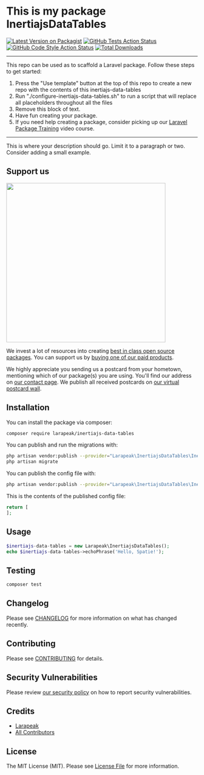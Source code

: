# This is my package InertiajsDataTables

[![Latest Version on Packagist](https://img.shields.io/packagist/v/larapeak/inertiajs-data-tables.svg?style=flat-square)](https://packagist.org/packages/larapeak/inertiajs-data-tables)
[![GitHub Tests Action Status](https://img.shields.io/github/workflow/status/larapeak/inertiajs-data-tables/run-tests?label=tests)](https://github.com/larapeak/inertiajs-data-tables/actions?query=workflow%3Arun-tests+branch%3Amain)
[![GitHub Code Style Action Status](https://img.shields.io/github/workflow/status/larapeak/inertiajs-data-tables/Check%20&%20fix%20styling?label=code%20style)](https://github.com/larapeak/inertiajs-data-tables/actions?query=workflow%3A"Check+%26+fix+styling"+branch%3Amain)
[![Total Downloads](https://img.shields.io/packagist/dt/larapeak/inertiajs-data-tables.svg?style=flat-square)](https://packagist.org/packages/larapeak/inertiajs-data-tables)

---
This repo can be used as to scaffold a Laravel package. Follow these steps to get started:

1. Press the "Use template" button at the top of this repo to create a new repo with the contents of this inertiajs-data-tables
2. Run "./configure-inertiajs-data-tables.sh" to run a script that will replace all placeholders throughout all the files
3. Remove this block of text.
4. Have fun creating your package.
5. If you need help creating a package, consider picking up our <a href="https://laravelpackage.training">Laravel Package Training</a> video course.
---

This is where your description should go. Limit it to a paragraph or two. Consider adding a small example.

## Support us

[<img src="https://github-ads.s3.eu-central-1.amazonaws.com/inertiajs-data-tables.jpg?t=1" width="419px" />](https://spatie.be/github-ad-click/inertiajs-data-tables)

We invest a lot of resources into creating [best in class open source packages](https://spatie.be/open-source). You can support us by [buying one of our paid products](https://spatie.be/open-source/support-us).

We highly appreciate you sending us a postcard from your hometown, mentioning which of our package(s) you are using. You'll find our address on [our contact page](https://spatie.be/about-us). We publish all received postcards on [our virtual postcard wall](https://spatie.be/open-source/postcards).

## Installation

You can install the package via composer:

```bash
composer require larapeak/inertiajs-data-tables
```

You can publish and run the migrations with:

```bash
php artisan vendor:publish --provider="Larapeak\InertiajsDataTables\InertiajsDataTablesServiceProvider" --tag="inertiajs-data-tables-migrations"
php artisan migrate
```

You can publish the config file with:
```bash
php artisan vendor:publish --provider="Larapeak\InertiajsDataTables\InertiajsDataTablesServiceProvider" --tag="inertiajs-data-tables-config"
```

This is the contents of the published config file:

```php
return [
];
```

## Usage

```php
$inertiajs-data-tables = new Larapeak\InertiajsDataTables();
echo $inertiajs-data-tables->echoPhrase('Hello, Spatie!');
```

## Testing

```bash
composer test
```

## Changelog

Please see [CHANGELOG](CHANGELOG.md) for more information on what has changed recently.

## Contributing

Please see [CONTRIBUTING](.github/CONTRIBUTING.md) for details.

## Security Vulnerabilities

Please review [our security policy](../../security/policy) on how to report security vulnerabilities.

## Credits

- [Larapeak](https://github.com/larapeak)
- [All Contributors](../../contributors)

## License

The MIT License (MIT). Please see [License File](LICENSE.md) for more information.
